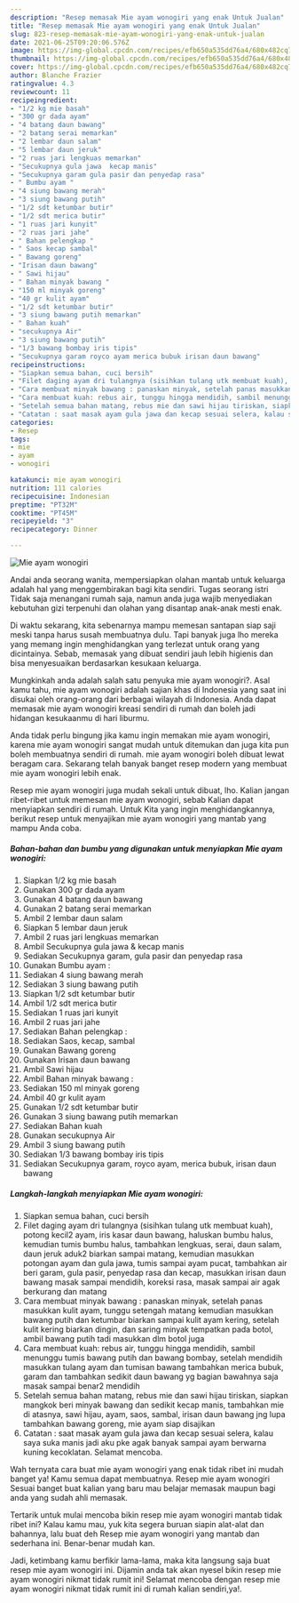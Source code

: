 ```yaml
---
description: "Resep memasak Mie ayam wonogiri yang enak Untuk Jualan"
title: "Resep memasak Mie ayam wonogiri yang enak Untuk Jualan"
slug: 823-resep-memasak-mie-ayam-wonogiri-yang-enak-untuk-jualan
date: 2021-06-25T09:20:06.576Z
image: https://img-global.cpcdn.com/recipes/efb650a535dd76a4/680x482cq70/mie-ayam-wonogiri-foto-resep-utama.jpg
thumbnail: https://img-global.cpcdn.com/recipes/efb650a535dd76a4/680x482cq70/mie-ayam-wonogiri-foto-resep-utama.jpg
cover: https://img-global.cpcdn.com/recipes/efb650a535dd76a4/680x482cq70/mie-ayam-wonogiri-foto-resep-utama.jpg
author: Blanche Frazier
ratingvalue: 4.3
reviewcount: 11
recipeingredient:
- "1/2 kg mie basah"
- "300 gr dada ayam"
- "4 batang daun bawang"
- "2 batang serai memarkan"
- "2 lembar daun salam"
- "5 lembar daun jeruk"
- "2 ruas jari lengkuas memarkan"
- "Secukupnya gula jawa  kecap manis"
- "Secukupnya garam gula pasir dan penyedap rasa"
- " Bumbu ayam "
- "4 siung bawang merah"
- "3 siung bawang putih"
- "1/2 sdt ketumbar butir"
- "1/2 sdt merica butir"
- "1 ruas jari kunyit"
- "2 ruas jari jahe"
- " Bahan pelengkap "
- " Saos kecap sambal"
- " Bawang goreng"
- "Irisan daun bawang"
- " Sawi hijau"
- " Bahan minyak bawang "
- "150 ml minyak goreng"
- "40 gr kulit ayam"
- "1/2 sdt ketumbar butir"
- "3 siung bawang putih memarkan"
- " Bahan kuah"
- "secukupnya Air"
- "3 siung bawang putih"
- "1/3 bawang bombay iris tipis"
- "Secukupnya garam royco ayam merica bubuk irisan daun bawang"
recipeinstructions:
- "Siapkan semua bahan, cuci bersih"
- "Filet daging ayam dri tulangnya (sisihkan tulang utk membuat kuah), potong kecil2 ayam, iris kasar daun bawang, haluskan bumbu halus, kemudian tumis bumbu halus, tambahkan lengkuas, serai, daun salam, daun jeruk aduk2 biarkan sampai matang, kemudian masukkan potongan ayam dan gula jawa, tumis sampai ayam pucat, tambahkan air beri garam, gula pasir, penyedap rasa dan kecap, masukkan irisan daun bawang masak sampai mendidih, koreksi rasa, masak sampai air agak berkurang dan matang"
- "Cara membuat minyak bawang : panaskan minyak, setelah panas masukkan kulit ayam, tunggu setengah matang kemudian masukkan bawang putih dan ketumbar biarkan sampai kulit ayam kering, setelah kulit kering biarkan dingin, dan saring minyak tempatkan pada botol, ambil bawang putih tadi masukkan dlm botol juga"
- "Cara membuat kuah: rebus air, tunggu hingga mendidih, sambil menunggu tumis bawang putih dan bawang bombay, setelah mendidih masukkan tulang ayam dan tumisan bawang tambahkan merica bubuk, garam dan tambahkan sedikit daun bawang yg bagian bawahnya saja masak sampai benar2 mendidih"
- "Setelah semua bahan matang, rebus mie dan sawi hijau tiriskan, siapkan mangkok beri minyak bawang dan sedikit kecap manis, tambahkan mie di atasnya, sawi hijau, ayam, saos, sambal, irisan daun bawang jng lupa tambahkan bawang goreng, mie ayam siap disajikan"
- "Catatan : saat masak ayam gula jawa dan kecap sesuai selera, kalau saya suka manis jadi aku pke agak banyak sampai ayam berwarna kuning kecoklatan. Selamat mencoba."
categories:
- Resep
tags:
- mie
- ayam
- wonogiri

katakunci: mie ayam wonogiri 
nutrition: 111 calories
recipecuisine: Indonesian
preptime: "PT32M"
cooktime: "PT45M"
recipeyield: "3"
recipecategory: Dinner

---
```



![Mie ayam wonogiri](https://img-global.cpcdn.com/recipes/efb650a535dd76a4/680x482cq70/mie-ayam-wonogiri-foto-resep-utama.jpg)

Andai anda seorang wanita, mempersiapkan olahan mantab untuk keluarga adalah hal yang menggembirakan bagi kita sendiri. Tugas seorang istri Tidak saja menangani rumah saja, namun anda juga wajib menyediakan kebutuhan gizi terpenuhi dan olahan yang disantap anak-anak mesti enak.

Di waktu  sekarang, kita sebenarnya mampu memesan santapan siap saji meski tanpa harus susah membuatnya dulu. Tapi banyak juga lho mereka yang memang ingin menghidangkan yang terlezat untuk orang yang dicintainya. Sebab, memasak yang dibuat sendiri jauh lebih higienis dan bisa menyesuaikan berdasarkan kesukaan keluarga. 



Mungkinkah anda adalah salah satu penyuka mie ayam wonogiri?. Asal kamu tahu, mie ayam wonogiri adalah sajian khas di Indonesia yang saat ini disukai oleh orang-orang dari berbagai wilayah di Indonesia. Anda dapat memasak mie ayam wonogiri kreasi sendiri di rumah dan boleh jadi hidangan kesukaanmu di hari liburmu.

Anda tidak perlu bingung jika kamu ingin memakan mie ayam wonogiri, karena mie ayam wonogiri sangat mudah untuk ditemukan dan juga kita pun boleh membuatnya sendiri di rumah. mie ayam wonogiri boleh dibuat lewat beragam cara. Sekarang telah banyak banget resep modern yang membuat mie ayam wonogiri lebih enak.

Resep mie ayam wonogiri juga mudah sekali untuk dibuat, lho. Kalian jangan ribet-ribet untuk memesan mie ayam wonogiri, sebab Kalian dapat menyiapkan sendiri di rumah. Untuk Kita yang ingin menghidangkannya, berikut resep untuk menyajikan mie ayam wonogiri yang mantab yang mampu Anda coba.

<!--inarticleads1-->

##### Bahan-bahan dan bumbu yang digunakan untuk menyiapkan Mie ayam wonogiri:

1. Siapkan 1/2 kg mie basah
1. Gunakan 300 gr dada ayam
1. Gunakan 4 batang daun bawang
1. Gunakan 2 batang serai memarkan
1. Ambil 2 lembar daun salam
1. Siapkan 5 lembar daun jeruk
1. Ambil 2 ruas jari lengkuas memarkan
1. Ambil Secukupnya gula jawa &amp; kecap manis
1. Sediakan Secukupnya garam, gula pasir dan penyedap rasa
1. Gunakan  Bumbu ayam :
1. Sediakan 4 siung bawang merah
1. Sediakan 3 siung bawang putih
1. Siapkan 1/2 sdt ketumbar butir
1. Ambil 1/2 sdt merica butir
1. Sediakan 1 ruas jari kunyit
1. Ambil 2 ruas jari jahe
1. Sediakan  Bahan pelengkap :
1. Sediakan  Saos, kecap, sambal
1. Gunakan  Bawang goreng
1. Gunakan Irisan daun bawang
1. Ambil  Sawi hijau
1. Ambil  Bahan minyak bawang :
1. Sediakan 150 ml minyak goreng
1. Ambil 40 gr kulit ayam
1. Gunakan 1/2 sdt ketumbar butir
1. Gunakan 3 siung bawang putih memarkan
1. Sediakan  Bahan kuah
1. Gunakan secukupnya Air
1. Ambil 3 siung bawang putih
1. Sediakan 1/3 bawang bombay iris tipis
1. Sediakan Secukupnya garam, royco ayam, merica bubuk, irisan daun bawang




<!--inarticleads2-->

##### Langkah-langkah menyiapkan Mie ayam wonogiri:

1. Siapkan semua bahan, cuci bersih
1. Filet daging ayam dri tulangnya (sisihkan tulang utk membuat kuah), potong kecil2 ayam, iris kasar daun bawang, haluskan bumbu halus, kemudian tumis bumbu halus, tambahkan lengkuas, serai, daun salam, daun jeruk aduk2 biarkan sampai matang, kemudian masukkan potongan ayam dan gula jawa, tumis sampai ayam pucat, tambahkan air beri garam, gula pasir, penyedap rasa dan kecap, masukkan irisan daun bawang masak sampai mendidih, koreksi rasa, masak sampai air agak berkurang dan matang
1. Cara membuat minyak bawang : panaskan minyak, setelah panas masukkan kulit ayam, tunggu setengah matang kemudian masukkan bawang putih dan ketumbar biarkan sampai kulit ayam kering, setelah kulit kering biarkan dingin, dan saring minyak tempatkan pada botol, ambil bawang putih tadi masukkan dlm botol juga
1. Cara membuat kuah: rebus air, tunggu hingga mendidih, sambil menunggu tumis bawang putih dan bawang bombay, setelah mendidih masukkan tulang ayam dan tumisan bawang tambahkan merica bubuk, garam dan tambahkan sedikit daun bawang yg bagian bawahnya saja masak sampai benar2 mendidih
1. Setelah semua bahan matang, rebus mie dan sawi hijau tiriskan, siapkan mangkok beri minyak bawang dan sedikit kecap manis, tambahkan mie di atasnya, sawi hijau, ayam, saos, sambal, irisan daun bawang jng lupa tambahkan bawang goreng, mie ayam siap disajikan
1. Catatan : saat masak ayam gula jawa dan kecap sesuai selera, kalau saya suka manis jadi aku pke agak banyak sampai ayam berwarna kuning kecoklatan. Selamat mencoba.




Wah ternyata cara buat mie ayam wonogiri yang enak tidak ribet ini mudah banget ya! Kamu semua dapat membuatnya. Resep mie ayam wonogiri Sesuai banget buat kalian yang baru mau belajar memasak maupun bagi anda yang sudah ahli memasak.

Tertarik untuk mulai mencoba bikin resep mie ayam wonogiri mantab tidak ribet ini? Kalau kamu mau, yuk kita segera buruan siapin alat-alat dan bahannya, lalu buat deh Resep mie ayam wonogiri yang mantab dan sederhana ini. Benar-benar mudah kan. 

Jadi, ketimbang kamu berfikir lama-lama, maka kita langsung saja buat resep mie ayam wonogiri ini. Dijamin anda tak akan nyesel bikin resep mie ayam wonogiri nikmat tidak rumit ini! Selamat mencoba dengan resep mie ayam wonogiri nikmat tidak rumit ini di rumah kalian sendiri,ya!.

